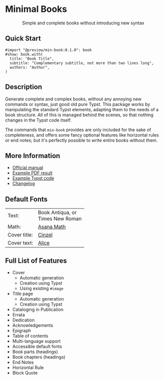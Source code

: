 # Minimal Books

<center>
  Simple and complete books without introducing new syntax
</center>


## Quick Start

```typst
#import "@preview/min-book:0.1.0": book
#show: book.with(
  title: "Book Title",
  subtitle: "Complementary subtitle, not more than two lines long",
  authors: "Author",
)
```


## Description

Generate complete and complex books, without any annoying new commands or syntax,
just good old pure Typst. This package works by manipulating the standard Typst
elements, adapting them to the needs of a book structure. All of this is managed
behind the scenes, so that nothing changes in the Typst code itself.

The commands that `min-book` provides are only included for the sake of
completeness, and offers some fancy optional features like horizontal rules or
end notes; but it's perfectly possible to write entire books without them.


## More Information

- [Official manual](https://raw.githubusercontent.com/mayconfmelo/min-book/refs/tags/0.1.1/docs/pdf/manual.pdf)
- [Example PDF result](https://raw.githubusercontent.com/mayconfmelo/min-book/refs/tags/0.1.1/docs/pdf/example.pdf)
- [Example Typst code](https://github.com/mayconfmelo/min-book/blob/0.1.1/template/main.typ)
- [Changelog](https://github.com/mayconfmelo/min-book/blob/main/CHANGELOG.md)


## Default Fonts

<table>
  <tr>
    <td>Text:</td>
    <td>Book Antiqua, or<br/>Times New Roman</td>
  </tr>
  <tr>
    <td>Math:</td>
    <td><a href="https://mirrors.ctan.org/fonts/Asana-Math/Asana-Math.otf">
      Asana Math
    </a></td>
  </tr>
  <tr>
    <td>Cover title:</td>
    <td><a href="https://fonts.google.com/specimen/Cinzel">Cinzel</a></td>
  </tr>
  <tr>
    <td>Cover text:</td>
    <td><a href="https://fonts.google.com/specimen/Alice">Alice</a></td>
  </tr>
</table>


## Full List of Features

- Cover
  - Automatic generation
  - Creation using Typst
  - Using existing `#image`
- Title page
  - Automatic generation
  - Creation using Typst
- Cataloging in Publication
- Errata
- Dedication
- Acknowledgements
- Epigraph
- Table of contents
- Multi-language support
- Accessible default fonts
- Book parts (headings)
- Book chapters (headings)
- End Notes
- Horizontal Rule
- Block Quote
